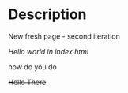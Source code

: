 # Description

New fresh page - second iteration<br>

*Hello world in index.html*

how do you do 

~~Hello There~~
